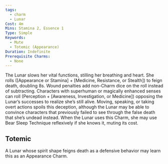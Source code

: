 ```yaml
---
tags:
  - charm
  - Lunar
Cost: 4m
Mins: Stamina 2, Essence 1
Type: Simple
Keywords:
  - Mute
  - Totemic (Appearance)
Duration: Indefinite
Prerequisite Charms:
  - None
---
```

The Lunar slows her vital functions, stilling her breathing and heart. She rolls ([Appearance or Stamina] + [Medicine, Resistance, or Stealth]) to feign death, doubling 8s. Wound penalties add non-Charm dice on the roll instead of subtracting. Characters with superhuman or magically enhanced senses can roll (Perception + [Awareness, Investigation, or Medicine]) opposing the Lunar’s successes to realize she’s still alive. Moving, speaking, or taking overt actions spoils this deception, although the Lunar may be able to convince characters that previously failed to see through the false death that she’s undead instead. When the Lunar uses this Charm, she may use Bear Sleep Technique reflexively if she knows it, muting its cost. 
## Totemic 

A Lunar whose spirit shape feigns death as a defensive behavior may learn this as an Appearance Charm.